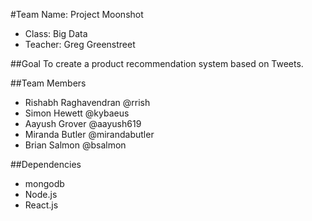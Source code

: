 

#Team Name: Project Moonshot
- Class: Big Data
- Teacher: Greg Greenstreet

##Goal
To create a product recommendation system based on Tweets. 


##Team Members
- Rishabh Raghavendran @rrish 
- Simon Hewett @kybaeus
- Aayush Grover @aayush619
- Miranda Butler @mirandabutler
- Brian Salmon @bsalmon

##Dependencies
- mongodb
- Node.js
- React.js

